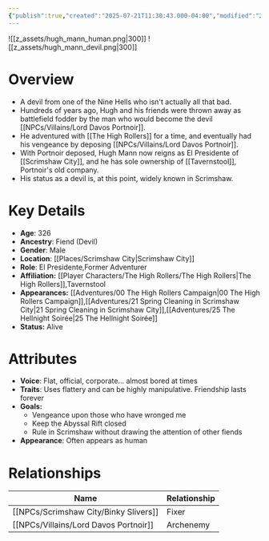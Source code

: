 ```yaml
---
{"publish":true,"created":"2025-07-21T11:30:43.000-04:00","modified":"2025-10-17T10:19:10.274-04:00","published":"2025-10-17T10:19:10.274-04:00","cssclasses":"","Age":"326","Ancestry":["Fiend (Devil)"],"Gender":"Male","Location":["[[Places/Scrimshaw City]]"],"Role":["El Presidente","Former Adventurer"],"Affiliation":["[[Player Characters/The High Rollers/The High Rollers]]","Tavernstool"],"Appearances":["[[00 The High Rollers Campaign]]","[[21 Spring Cleaning in Scrimshaw City]]","[[25 The Hellnight Soirée]]"],"Status":"Alive"}
---
```


![[z_assets/hugh_mann_human.png|300]] ![[z_assets/hugh_mann_devil.png|300]]

# Overview
- A devil from one of the Nine Hells who isn't actually all that bad.
- Hundreds of years ago, Hugh and his friends were thrown away as battlefield fodder by the man who would become the devil [[NPCs/Villains/Lord Davos Portnoir]].
- He adventured with [[The High Rollers]] for a time, and eventually had his vengeance by deposing [[NPCs/Villains/Lord Davos Portnoir]].
- With Portnoir deposed, Hugh Mann now reigns as El Presidente of [[Scrimshaw City]], and he has sole ownership of [[Tavernstool]], Portnoir's old company.
- His status as a devil is, at this point, widely known in Scrimshaw.

# Key Details
- **Age**: 326
- **Ancestry**: Fiend (Devil)
- **Gender**: Male
- **Location**: [[Places/Scrimshaw City\|Scrimshaw City]]
- **Role**: El Presidente,Former Adventurer
- **Affiliation:** [[Player Characters/The High Rollers/The High Rollers\|The High Rollers]],Tavernstool
- **Appearances:** [[Adventures/00 The High Rollers Campaign\|00 The High Rollers Campaign]],[[Adventures/21 Spring Cleaning in Scrimshaw City\|21 Spring Cleaning in Scrimshaw City]],[[Adventures/25 The Hellnight Soirée\|25 The Hellnight Soirée]]
- **Status:** Alive

# Attributes
- **Voice**: Flat, official, corporate... almost bored at times
- **Traits**: Uses flattery and can be highly manipulative. Friendship lasts forever
- **Goals:** 
	- Vengeance upon those who have wronged me
	- Keep the Abyssal Rift closed
	- Rule in Scrimshaw without drawing the attention of other fiends
- **Appearance**: Often appears as human

# Relationships

| Name                    | Relationship |
| ----------------------- | ------------ |
| [[NPCs/Scrimshaw City/Binky Slivers]]       | Fixer        |
| [[NPCs/Villains/Lord Davos Portnoir]] | Archenemy    |
